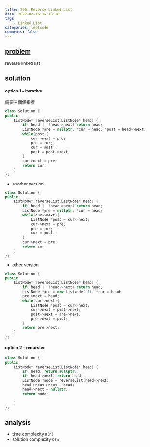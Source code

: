 ```yaml
---
title: 206. Reverse Linked List
date: 2022-02-16 16:10:16
tags:  
    - Linked List
categories: leetcode
comments: false
---
```


## [problem](https://leetcode.com/problems/reverse-linked-list/)



reverse linked list

## solution



#### option 1 - iterative
需要三個個指標

```c++
class Solution {
public:
    ListNode* reverseList(ListNode* head) {
        if(!head || !head->next) return head;
        ListNode *pre = nullptr, *cur = head, *post = head->next;
        while(post){
            cur->next = pre;
            pre = cur;
            cur = post ;
            post = post->next;
        }
        cur->next = pre;
        return cur;
    }
};
```
- another version 
```c++
class Solution {
public:
    ListNode* reverseList(ListNode* head) {
        if(!head || !head->next) return head;
        ListNode *pre = nullptr, *cur = head;
        while(cur->next){
            ListNode *post = cur->next;
            cur->next = pre;
            pre = cur;
            cur = post ;
        }
        cur->next = pre;
        return cur;
    }
};
```
- other version
```c++
class Solution {
public:
    ListNode* reverseList(ListNode* head) {
        if(!head || !head->next) return head;
        ListNode *pre = new ListNode(-1), *cur = head;
        pre->next = head;
        while(cur->next){
            ListNode *post = cur->next;
            cur->next = post->next;
            post->next = pre->next;
            pre->next = post;
        }
        return pre->next;
    }
};
```
#### option 2 - recursive
```c++
class Solution {
public:
    ListNode* reverseList(ListNode* head) {
        if(!head) return nullptr;
        if(!head->next) return head;
        ListNode *node = reverseList(head->next);
        head->next->next = head;
        head->next = nullptr;;
        return node;
        
    }
};
```
## analysis
- time complexity `O(n)`
- solution complexity `O(n)`
